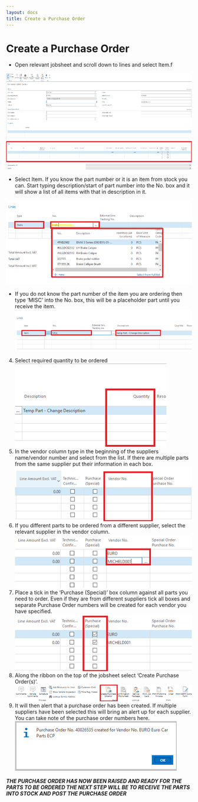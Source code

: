 ```yaml
---
layout: docs
title: Create a Purchase Order 
---
```


# Create a Purchase Order

* Open relevant jobsheet and scroll down to lines and select Item.f

![](media/garagehive-creating-a-purchase-order1.png)

* Select Item. If you know the part number or it is an item from stock you can. Start typing description/start of part number into the No. box and it will show a list of all items with that in description in it. 

![](media/garagehive-creating-a-purchase-order2.png)

* If you do not know the part number of the item you are ordering then type ‘MISC’ into the No. box, this will be a placeholder part until you receive the item. 
   ![](media/garagehive-creating-a-purchase-order3.png)
4.	Select required quantity to be ordered 
   ![](media/garagehive-creating-a-purchase-order4.png)
5. In the vendor column type in the beginning of the suppliers name/vendor number and select from the list. If there are multiple parts from the same supplier put their information in each box.  
   ![](media/garagehive-creating-a-purchase-order5.png)
6. If you different parts to be ordered from a different supplier, select the relevant 
supplier in the vendor column. 
   ![](media/garagehive-creating-a-purchase-order6.png)
7. Place a tick in the  ‘Purchase (Special)’ box column against all parts you need to order. Even if they are from different suppliers tick all boxes and separate Purchase Order numbers will be created for each vendor you have specified. 
   ![](media/garagehive-creating-a-purchase-order7.png)
8.	Along the ribbon on the top of the jobsheet select ‘Create Purchase Order(s)’. 
   ![](media/garagehive-creating-a-purchase-order8.png)
9. It will then alert that a purchase order has been created. If multiple suppliers have been selected this will bring an alert up for each supplier. You can take note of the purchase order numbers here. 
   ![](media/garagehive-creating-a-purchase-order9.png)

***THE PURCHASE ORDER HAS NOW BEEN RAISED AND READY FOR THE PARTS TO BE ORDERED 
THE NEXT STEP WILL BE TO RECEIVE THE PARTS INTO STOCK AND POST THE PURCHASE ORDER***
